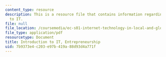 ```yaml
---
content_type: resource
description: This is a resource file that contains information regarding introduction
  to IT.
file: null
file_location: /coursemedia/ec-s01-internet-technology-in-local-and-global-communities-spring-2005-summer-2005/7b9373e4c203e97b419a88d93d4a771f_MITEC_S01S05_l5_it_entrepr.pdf
file_type: application/pdf
resourcetype: Document
title: Introduction to IT, Entrepreneurship
uid: 7b9373e4-c203-e97b-419a-88d93d4a771f
---
```

